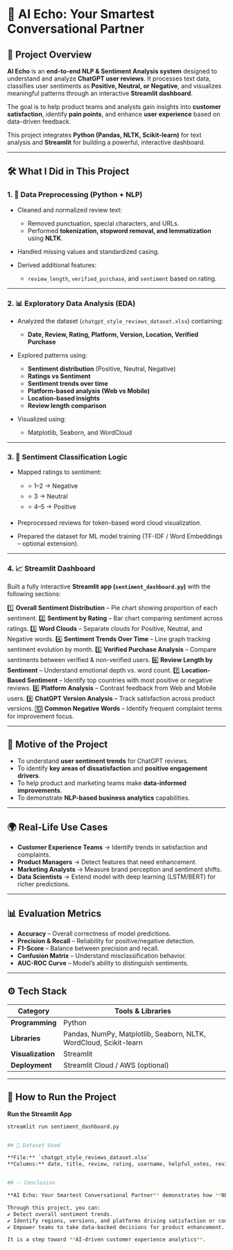 # 💬 AI Echo: Your Smartest Conversational Partner

## 📌 Project Overview

**AI Echo** is an **end-to-end NLP & Sentiment Analysis system** designed to understand and analyze **ChatGPT user reviews**.
It processes text data, classifies user sentiments as **Positive, Neutral, or Negative**, and visualizes meaningful patterns through an interactive **Streamlit dashboard**.

The goal is to help product teams and analysts gain insights into **customer satisfaction**, identify **pain points**, and enhance **user experience** based on data-driven feedback.

This project integrates **Python (Pandas, NLTK, Scikit-learn)** for text analysis and **Streamlit** for building a powerful, interactive dashboard.

---

## 🛠️ What I Did in This Project

### 1. 🧹 Data Preprocessing (Python + NLP)

* Cleaned and normalized review text:

  * Removed punctuation, special characters, and URLs.
  * Performed **tokenization, stopword removal, and lemmatization** using **NLTK**.
* Handled missing values and standardized casing.
* Derived additional features:

  * `review_length`, `verified_purchase`, and `sentiment` based on rating.

---

### 2. 📊 Exploratory Data Analysis (EDA)

* Analyzed the dataset (`chatgpt_style_reviews_dataset.xlsx`) containing:

  * **Date, Review, Rating, Platform, Version, Location, Verified Purchase**
* Explored patterns using:

  * **Sentiment distribution** (Positive, Neutral, Negative)
  * **Ratings vs Sentiment**
  * **Sentiment trends over time**
  * **Platform-based analysis (Web vs Mobile)**
  * **Location-based insights**
  * **Review length comparison**
* Visualized using:

  * Matplotlib, Seaborn, and WordCloud

---

### 3. 🤖 Sentiment Classification Logic

* Mapped ratings to sentiment:

  * ⭐ 1–2 → Negative
  * ⭐ 3 → Neutral
  * ⭐ 4–5 → Positive
* Preprocessed reviews for token-based word cloud visualization.
* Prepared the dataset for ML model training (TF-IDF / Word Embeddings – optional extension).

---

### 4. 📈 Streamlit Dashboard

Built a fully interactive **Streamlit app (`sentiment_dashboard.py`)** with the following sections:

1️⃣ **Overall Sentiment Distribution** – Pie chart showing proportion of each sentiment.
2️⃣ **Sentiment by Rating** – Bar chart comparing sentiment across ratings.
3️⃣ **Word Clouds** – Separate clouds for Positive, Neutral, and Negative words.
4️⃣ **Sentiment Trends Over Time** – Line graph tracking sentiment evolution by month.
5️⃣ **Verified Purchase Analysis** – Compare sentiments between verified & non-verified users.
6️⃣ **Review Length by Sentiment** – Understand emotional depth vs. word count.
7️⃣ **Location-Based Sentiment** – Identify top countries with most positive or negative reviews.
8️⃣ **Platform Analysis** – Contrast feedback from Web and Mobile users.
9️⃣ **ChatGPT Version Analysis** – Track satisfaction across product versions.
🔟 **Common Negative Words** – Identify frequent complaint terms for improvement focus.

---

## 🎯 Motive of the Project

* To understand **user sentiment trends** for ChatGPT reviews.
* To identify **key areas of dissatisfaction** and **positive engagement drivers**.
* To help product and marketing teams make **data-informed improvements**.
* To demonstrate **NLP-based business analytics** capabilities.

---

## 🌍 Real-Life Use Cases

* **Customer Experience Teams** → Identify trends in satisfaction and complaints.
* **Product Managers** → Detect features that need enhancement.
* **Marketing Analysts** → Measure brand perception and sentiment shifts.
* **Data Scientists** → Extend model with deep learning (LSTM/BERT) for richer predictions.

---

## 📊 Evaluation Metrics

* **Accuracy** – Overall correctness of model predictions.
* **Precision & Recall** – Reliability for positive/negative detection.
* **F1-Score** – Balance between precision and recall.
* **Confusion Matrix** – Understand misclassification behavior.
* **AUC-ROC Curve** – Model’s ability to distinguish sentiments.

---

## ⚙️ Tech Stack

| Category          | Tools & Libraries                                                 |
| ----------------- | ----------------------------------------------------------------- |
| **Programming**   | Python                                                            |
| **Libraries**     | Pandas, NumPy, Matplotlib, Seaborn, NLTK, WordCloud, Scikit-learn |
| **Visualization** | Streamlit                                                         |
| **Deployment**    | Streamlit Cloud / AWS (optional)                                  |

---

## 🚀 How to Run the Project

 **Run the Streamlit App**

```bash
streamlit run sentiment_dashboard.py


## 📁 Dataset Used

**File:** `chatgpt_style_reviews_dataset.xlsx`
**Columns:** date, title, review, rating, username, helpful_votes, review_length, platform, language, location, version, verified_purchase


## ✅ Conclusion

**AI Echo: Your Smartest Conversational Partner** demonstrates how **NLP + Data Visualization** can transform unstructured feedback into actionable business insights.

Through this project, you can:
✔ Detect overall sentiment trends.
✔ Identify regions, versions, and platforms driving satisfaction or complaints.
✔ Empower teams to take data-backed decisions for product enhancement.

It is a step toward **AI-driven customer experience analytics**.

